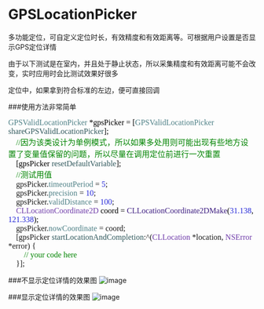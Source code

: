 # GPSLocationPicker
多功能定位，可自定义定位时长，有效精度和有效距离等。可根据用户设置是否显示GPS定位详情

由于以下测试是在室内，并且处于静止状态，所以采集精度和有效距离可能不会改变，实时应用时会比测试效果好很多

定位中，如果拿到符合标准的左边，便可直接回调

###使用方法非常简单

<p style="margin-top: 0px; margin-bottom: 0px; font-size: 16px; line-height: normal; font-family: Menlo; color: rgb(79, 129, 135);">
	GPSValidLocationPicker<span style="font-variant-ligatures: no-common-ligatures; color: #000000"> *gpsPicker = [</span>GPSValidLocationPicker<span style="font-variant-ligatures: no-common-ligatures; color: #000000"> </span><span style="font-variant-ligatures: no-common-ligatures; color: #31595d">shareGPSValidLocationPicker</span><span style="font-variant-ligatures: no-common-ligatures; color: #000000">];</span>
</p>
<p style="margin-top: 0px; margin-bottom: 0px; font-size: 16px; line-height: normal; font-family: 'PingFang SC'; color: rgb(0, 132, 0);">
	<span style="line-height: normal; font-family: Menlo; color: rgb(0, 0, 0);">&nbsp; &nbsp; </span><span style="line-height: normal; font-family: Menlo;">//</span>因为该类设计为单例模式，所以如果多处用则可能出现有些地方设置了变量值保留的问题，所以尽量在调用定位前进行一次重置
</p>
<p style="margin-top: 0px; margin-bottom: 0px; font-size: 16px; line-height: normal; font-family: Menlo; color: rgb(49, 89, 93);">
	<span style="font-variant-ligatures: no-common-ligatures; color: #000000">&nbsp; &nbsp; [gpsPicker </span>resetDefaultVariable<span style="font-variant-ligatures: no-common-ligatures; color: #000000">];</span>
</p>
<p style="margin-top: 0px; margin-bottom: 0px; font-size: 16px; line-height: normal; font-family: Menlo; color: rgb(0, 132, 0);">
	<span style="font-variant-ligatures: no-common-ligatures; color: #000000">&nbsp; &nbsp; </span>//<span style="line-height: normal; font-family: 'PingFang SC';">测试用值</span>
</p>
<p style="margin-top: 0px; margin-bottom: 0px; font-size: 16px; line-height: normal; font-family: Menlo;">
	&nbsp; &nbsp; gpsPicker.<span style="font-variant-ligatures: no-common-ligatures; color: #4f8187">timeoutPeriod</span> = <span style="font-variant-ligatures: no-common-ligatures; color: #272ad8">5</span>;
</p>
<p style="margin-top: 0px; margin-bottom: 0px; font-size: 16px; line-height: normal; font-family: Menlo;">
	&nbsp; &nbsp; gpsPicker.<span style="font-variant-ligatures: no-common-ligatures; color: #4f8187">precision</span> = <span style="font-variant-ligatures: no-common-ligatures; color: #272ad8">10</span>;
</p>
<p style="margin-top: 0px; margin-bottom: 0px; font-size: 16px; line-height: normal; font-family: Menlo;">
	&nbsp; &nbsp; gpsPicker.<span style="font-variant-ligatures: no-common-ligatures; color: #4f8187">validDistance</span> = <span style="font-variant-ligatures: no-common-ligatures; color: #272ad8">100</span>;
</p>
<p style="margin-top: 0px; margin-bottom: 0px; font-size: 16px; line-height: normal; font-family: Menlo; color: rgb(61, 29, 129);">
	<span style="font-variant-ligatures: no-common-ligatures; color: #000000">&nbsp; &nbsp; </span><span style="font-variant-ligatures: no-common-ligatures; color: #703daa">CLLocationCoordinate2D</span><span style="font-variant-ligatures: no-common-ligatures; color: #000000"> coord = </span>CLLocationCoordinate2DMake<span style="font-variant-ligatures: no-common-ligatures; color: #000000">(</span><span style="font-variant-ligatures: no-common-ligatures; color: #272ad8">31.138</span><span style="font-variant-ligatures: no-common-ligatures; color: #000000">, </span><span style="font-variant-ligatures: no-common-ligatures; color: #272ad8">121.338</span><span style="font-variant-ligatures: no-common-ligatures; color: #000000">);</span>
</p>
<p style="margin-top: 0px; margin-bottom: 0px; font-size: 16px; line-height: normal; font-family: Menlo;">
	&nbsp; &nbsp; gpsPicker.<span style="font-variant-ligatures: no-common-ligatures; color: #4f8187">nowCoordinate</span> = coord;
</p>
<p style="margin-top: 0px; margin-bottom: 0px; font-size: 16px; line-height: normal; font-family: Menlo;">
	&nbsp; &nbsp; [gpsPicker <span style="font-variant-ligatures: no-common-ligatures; color: #31595d">startLocationAndCompletion</span>:^(<span style="font-variant-ligatures: no-common-ligatures; color: #703daa">CLLocation</span> *location, <span style="font-variant-ligatures: no-common-ligatures; color: #703daa">NSError</span> *error) {
</p>
<p style="margin-top: 0px; margin-bottom: 0px; font-size: 16px; line-height: normal; font-family: Menlo; color: rgb(0, 132, 0);">
	<span style="font-variant-ligatures: no-common-ligatures; color: #000000">&nbsp; &nbsp; &nbsp; &nbsp; </span>// your code here
</p>
<p style="margin-top: 0px; margin-bottom: 0px; font-size: 16px; line-height: normal; font-family: Menlo;">
	&nbsp; &nbsp; }];
</p>

###不显示定位详情的效果图
![image](https://github.com/longitachi/GPSLocationPicker/blob/master/效果图/不显示定位详情.gif)

###显示定位详情的效果图
![image](https://github.com/longitachi/GPSLocationPicker/blob/master/效果图/显示定位详情.gif)
